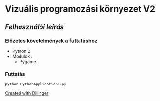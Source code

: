 # Vizuális programozási környezet V2

## _Felhasználói leírás_

### Előzetes követelmények a futtatáshoz
+ Python 2
+ Modulok :
    +  Pygame

### Futtatás

    python PythonApplication1.py 

[Created with Dillinger](dillinger.io)